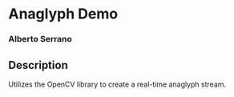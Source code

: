 # Anaglyph Demo #
### Alberto Serrano ###

## Description ##
Utilizes the OpenCV library to create a real-time anaglyph stream.
